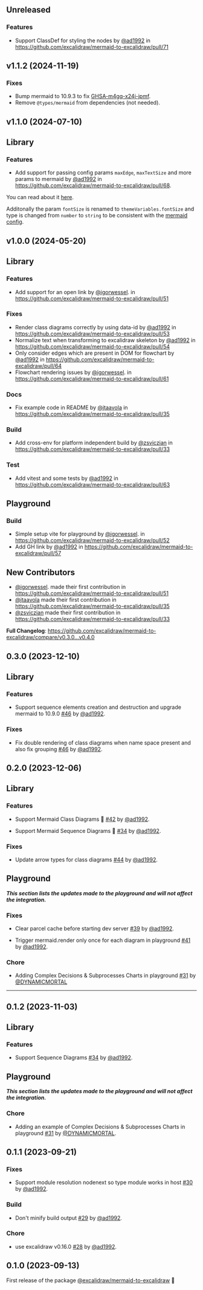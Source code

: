 ## Unreleased

### Features

- Support ClassDef for styling the nodes by [@ad1992](https://github.com/ad1992) in https://github.com/excalidraw/mermaid-to-excalidraw/pull/71

## v1.1.2 (2024-11-19)

### Fixes

- Bump mermaid to 10.9.3 to fix [GHSA-m4gq-x24j-jpmf](https://github.com/advisories/GHSA-m4gq-x24j-jpmf).
- Remove `@types/mermaid` from dependencies (not needed).

## v1.1.0 (2024-07-10)

## Library

### Features

- Add support for passing config params `maxEdge`, `maxTextSize` and more params to mermaid by [@ad1992](https://github.com/ad1992) in https://github.com/excalidraw/mermaid-to-excalidraw/pull/68.

You can read about it [here](https://github.com/excalidraw/mermaid-to-excalidraw/blob/f2c4908acd1a4837e71169fd9b339a7eee1c63bc/README.md#get-started).

Additonally the param `fontSize` is renamed to `themeVariables.fontSize` and type is changed from `number` to `string` to be consistent with the [mermaid config](https://mermaid.js.org/schemas/config.schema.json).

## v1.0.0 (2024-05-20)

## Library

### Features

- Add support for an open link by [@igorwessel](https://github.com/igorwessel). in https://github.com/excalidraw/mermaid-to-excalidraw/pull/51

### Fixes

- Render class diagrams correctly by using data-id by [@ad1992](https://github.com/ad1992) in https://github.com/excalidraw/mermaid-to-excalidraw/pull/53
- Normalize text when transforming to excalidraw skeleton by [@ad1992](https://github.com/ad1992) in https://github.com/excalidraw/mermaid-to-excalidraw/pull/54
- Only consider edges which are present in DOM for flowchart by [@ad1992](https://github.com/ad1992) in https://github.com/excalidraw/mermaid-to-excalidraw/pull/64
- Flowchart rendering issues by [@igorwessel](https://github.com/igorwessel). in https://github.com/excalidraw/mermaid-to-excalidraw/pull/61

### Docs

- Fix example code in README by [@jtaavola](https://github.com/jtaavola) in https://github.com/excalidraw/mermaid-to-excalidraw/pull/35

### Build

- Add cross-env for platform independent build by [@zsviczian](https://github.com/zsviczian) in https://github.com/excalidraw/mermaid-to-excalidraw/pull/33

### Test

- Add vitest and some tests by [@ad1992](https://github.com/ad1992) in https://github.com/excalidraw/mermaid-to-excalidraw/pull/63

## Playground

### Build

- Simple setup vite for playground by [@igorwessel](https://github.com/igorwessel). in https://github.com/excalidraw/mermaid-to-excalidraw/pull/52
- Add GH link by [@ad1992](https://github.com/ad1992) in https://github.com/excalidraw/mermaid-to-excalidraw/pull/57

## New Contributors

- [@igorwessel](https://github.com/igorwessel). made their first contribution in https://github.com/excalidraw/mermaid-to-excalidraw/pull/51
- [@jtaavola](https://github.com/jtaavola) made their first contribution in https://github.com/excalidraw/mermaid-to-excalidraw/pull/35
- [@zsviczian](https://github.com/zsviczian) made their first contribution in https://github.com/excalidraw/mermaid-to-excalidraw/pull/33

**Full Changelog**: https://github.com/excalidraw/mermaid-to-excalidraw/compare/v0.3.0...v0.4.0

## 0.3.0 (2023-12-10)

## Library

### Features

- Support sequence elements creation and destruction and upgrade mermaid to 10.9.0 [#46](https://github.com/excalidraw/mermaid-to-excalidraw/pull/46) by [@ad1992](https://github.com/ad1992).

### Fixes

- Fix double rendering of class diagrams when name space present and also fix grouping [#46](https://github.com/excalidraw/mermaid-to-excalidraw/pull/46) by [@ad1992](https://github.com/ad1992).

## 0.2.0 (2023-12-06)

## Library

### Features

- Support Mermaid Class Diagrams 🥳 [#42](https://github.com/excalidraw/mermaid-to-excalidraw/pull/42) by [@ad1992](https://github.com/ad1992).

- Support Mermaid Sequence Diagrams 🥳 [#34](https://github.com/excalidraw/mermaid-to-excalidraw/pull/34) by [@ad1992](https://github.com/ad1992).

### Fixes

- Update arrow types for class diagrams [#44](https://github.com/excalidraw/mermaid-to-excalidraw/pull/44) by [@ad1992](https://github.com/ad1992).

## Playground

**_This section lists the updates made to the playground and will not affect the integration._**

### Fixes

- Clear parcel cache before starting dev server [#39](https://github.com/excalidraw/mermaid-to-excalidraw/pull/39) by [@ad1992](https://github.com/ad1992).

- Trigger mermaid.render only once for each diagram in playground [#41](https://github.com/excalidraw/mermaid-to-excalidraw/pull/41) by [@ad1992](https://github.com/ad1992).

### Chore

- Adding Complex Decisions & Subprocesses Charts in playground [#31](https://github.com/excalidraw/mermaid-to-excalidraw/pull/31) by [@DYNAMICMORTAL](https://github.com/DYNAMICMORTAL)

---

## 0.1.2 (2023-11-03)

## Library

### Features

- Support Sequence Diagrams [#34](https://github.com/excalidraw/mermaid-to-excalidraw/pull/34) by [@ad1992](https://github.com/ad1992).

## Playground

**_This section lists the updates made to the playground and will not affect the integration._**

### Chore

- Adding an example of Complex Decisions & Subprocesses Charts in playground [#31](https://github.com/excalidraw/mermaid-to-excalidraw/pull/31) by [@DYNAMICMORTAL](https://github.com/DYNAMICMORTAL).

## 0.1.1 (2023-09-21)

### Fixes

- Support module resolution nodenext so type module works in host [#30](https://github.com/excalidraw/mermaid-to-excalidraw/pull/30) by [@ad1992](https://github.com/ad1992).

### Build

- Don't minify build output [#29](https://github.com/excalidraw/mermaid-to-excalidraw/pull/29) by [@ad1992](https://github.com/ad1992).

### Chore

- use excalidraw v0.16.0 [#28](https://github.com/excalidraw/mermaid-to-excalidraw/pull/28) by [@ad1992](https://github.com/ad1992).

## 0.1.0 (2023-09-13)

First release of the package [@excalidraw/mermaid-to-excalidraw](https://www.npmjs.com/package/@excalidraw/mermaid-to-excalidraw?activeTab=versions) 🎉
